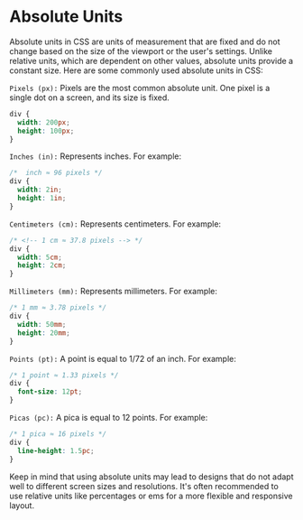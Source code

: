 # Absolute Units

Absolute units in CSS are units of measurement that are fixed and do not change based on the size of the viewport or the user's settings. Unlike relative units, which are dependent on other values, absolute units provide a constant size. Here are some commonly used absolute units in CSS:

`Pixels (px):` Pixels are the most common absolute unit. One pixel is a single dot on a screen, and its size is fixed.

```css
div {
  width: 200px;
  height: 100px;
}
```

`Inches (in):` Represents inches. For example:

```css
/*  inch ≈ 96 pixels */
div {
  width: 2in;
  height: 1in;
}
```

`Centimeters (cm):` Represents centimeters. For example:

```css
/* <!-- 1 cm ≈ 37.8 pixels --> */
div {
  width: 5cm;
  height: 2cm;
}
```

`Millimeters (mm):` Represents millimeters. For example:

```css
/* 1 mm ≈ 3.78 pixels */
div {
  width: 50mm;
  height: 20mm;
}
```

`Points (pt):` A point is equal to 1/72 of an inch. For example:

```css
/* 1 point ≈ 1.33 pixels */
div {
  font-size: 12pt;
}
```

`Picas (pc):` A pica is equal to 12 points. For example:

```css
/* 1 pica ≈ 16 pixels */
div {
  line-height: 1.5pc;
}
```

Keep in mind that using absolute units may lead to designs that do not adapt well to different screen sizes and resolutions. It's often recommended to use relative units like percentages or ems for a more flexible and responsive layout.
